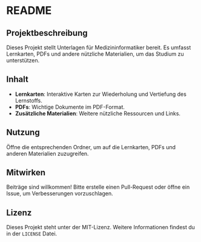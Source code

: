 # README

## Projektbeschreibung

Dieses Projekt stellt Unterlagen für Medizininformatiker bereit. Es umfasst Lernkarten, PDFs und andere nützliche Materialien, um das Studium zu unterstützen.

## Inhalt

- **Lernkarten**: Interaktive Karten zur Wiederholung und Vertiefung des Lernstoffs.
- **PDFs**: Wichtige Dokumente im PDF-Format.
- **Zusätzliche Materialien**: Weitere nützliche Ressourcen und Links.

## Nutzung

Öffne die entsprechenden Ordner, um auf die Lernkarten, PDFs und anderen Materialien zuzugreifen. 

## Mitwirken

Beiträge sind willkommen! Bitte erstelle einen Pull-Request oder öffne ein Issue, um Verbesserungen vorzuschlagen.

## Lizenz

Dieses Projekt steht unter der MIT-Lizenz. Weitere Informationen findest du in der `LICENSE` Datei.